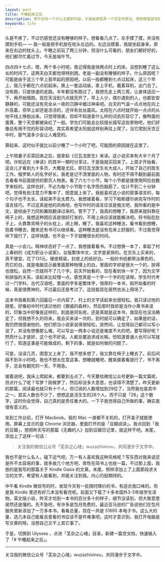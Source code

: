 ```yaml
---
layout: post
title: 午睡起来之后
description: 想不出写一个什么主题的内容，于是就索性弄一个完全凭想法，想到哪里就写到哪里的文章了。生活中的想法真是好多，可如何才能表达得清楚呢？
keywords: life
---
```

头是不疼了，不过仍感觉还没有睡够的样子。想看看几点了，左手摸了摸，并没有摸到手机— — 我一般是把手机放在枕头左边的。左边没摸着，我就坐起身来，原来在右边的枕头上。午睡之前玩了两三分钟，但没什么可看的，朋友们都好好的，他们都尽忙着过节，今天是端午节。

四点四十七点，嗯，两个多小时吧，我记得我是快两点时上的床。没想到睡了这么长的时间了。这两天白天都觉得特别困，老是一副没有睡够的样子。什么原因呢？可能是由于这三个早上我早起的原因吧。以前一般都睡到七点过起床，这三个早上，我几乎都在六点前起床。换上一套运动装，拿上手机，戴着耳机，出门去了。没有跑，只是快速的走路。半年都没有跑过了，我想先走上两三周，让身体适应一下，再开始慢跑。现在天没到六点就亮开了，早上人少，偶尔遇到的人，也都安安静静的，可能还没有完全从一夜的沉静中缓过神来吧。白天的气温一点点地在向上升高着，但早上却还是凉凉的，还伴有丝丝晨风。太阳在六点时就开始一点点的从地平线上挣脱出来。只觉得很美，但却不知道拿什么样的词去形容它了，像鸭蛋的蛋黄，整个天空都被染红了一般。学生们可能会比较擅长描写这些景物吧，他们好像总有用不完的形容词吧。其实真希望太阳就这样别再往上爬了。当它爬到天空正中时，那气温多少会让人难受的。

算起来，这时似乎就比以前少睡了一个小时了吧，可能困的原因就在这里了。

上午陪妻子买菜回来之后，就拿起《日瓦戈医生》来读。这小说买来有大半个月了吧。许知远在《单读》的其中一期时分享过，于是我就买回来了。上周才开始看，这会儿才看到九十多页，大概是尤拉，即日瓦戈医生长大成人，开始了自己的医生工作。俄罗斯人的名字好长，我老是记不清里面的人物，有时还不得不翻到最前面去看看书前面提供的那页人物表。看了六七个小节，每个小节都是接使用阿拉伯数字来标的。这样也好，不必为每个小节取个名字而伤脑筋了。估计不到二十分钟吧，觉得有些注意力不集中了，困意就上来了。我挺喜欢这小说的叙事语言的，每个句子也不太长，读起来不会太费力。我想接着看，学习下帕斯捷尔纳克写作时的语言技巧。不过这真是他的风格吧，他写作时的语言应该是俄文吧，我所看的是中文，是经由于力冈和翼刚翻译过来的。管不了了，我真的想睡了，我原来就斜靠在椅子上的，我想这种困应该是很好打发的，不用上床应该就能解决吧。将书贴在肚子上，头靠靠背椅子的头枕上，闭上眼，睡了。我喜欢这种睡法，看书看到想睡，抱着书睡去，醒来还有书可以继续看。这种睡法是没有在床上舒服的，不过我觉得哄下就行了，这样快捷，也不会一下子就睡很长的时间。

真是一小会儿。精神状态好了一点了，我想接着看书。不过想换一本了，拿起了村上春树的《成为职业小说家》，台版繁体中文，文字是紧排的。在京东上买来的，真不便宜，花了131元。硬皮精装，封皮上的纸好白。一般的书纸都带淡黄色的，而它的白，就是电脑显示器里面那种物理上的白。里面的字却是很大一个的，排得也很松，自然一页就将不了几个字。前天开始看的，现在看到快一半了，因为文字和排版的关系，读起来比较慢一点。感觉真是一个字一个字的在读呀。学生时代考过一门学科，古代汉语吧，里面的字多是繁体字，很厚的一本书，刚开始看的时候，真是很费神的，不过最后还是考过了。这技能现在居然也派上用场了。

这本书我看到第六回最后一点内容了，村上的文字读起来也很轻松。我只读过他的随笔，好像初中时代读过他的《挪威的森林》，然后那时我却是当作小黄书来读的，印象当中好像是这样的，到底是同名呢，还是真就是这本书，我现在也没法确定了，但我想不久的将来，我会买来读一次的，到时就可以确定了，如果是的话，我仍然很感谢他的。他们把当小说家说得很轻松，突然间，让觉得自己都可以写小说了，并没有想像那么难。可以写出一两本小说还是难度不大的吧，要写得好呢？然而什么才是好，这个也不好说。人都总要追求成长嘛。但知道普通人也可以写就行了，知道这事是可能做成的，剩下的事，就是如何做的问题了。

可是，没读几页，困意又上来了。我不想多想了，我又靠在椅子上睡去了。前后间隔不到半小时吧。我也不想太在意这事，想睡就睡吧，醒来接着看就行了，书不离手，总会有翻完的一天，不用急。

接着说吧，我床上爬起来，都要到五点了，今天要给微信公众号更新一篇文篇呢，但点什么了呢？写梦？刚做梦了，然后却没多大意思，也读得不清楚了。昨天更新的那篇，阅读最也就只有十个人，但订阅的人数增加到29位了，当然我也是其中之一。其实人数也不少了，想想这是活生生的28个人，而不只是「28」这个数字，这时你会觉得，自己真的是责任重大的。一下子我觉得自己所做的事，确实是很有意义的。

坐到工作台前，打开 Macbook。我的 Mac 一直都不关机的，打开盖子就能使用。屏幕上显示的是 Chrome 浏览器，里面打开的是「豆瓣阅读」。我点回到「我的豆瓣」，想把昨天写的那篇《无趣的人》加到豆瓣日记里，就这样干吧。末尾，添加上了这样一句话：

> 关注我的微信公众号「芜杂之心绪」wuzazhixinxu，共同漫步于文字中。

我也不是什么名人，碰下运气吧，万一有人喜欢我这种风格呢？写东西对我来说还是件不太容易的事，就多放几个地方吧，索性在简书上也放一篇，不过那上面，我放的是我写的那篇关于 Kindle Oasis 的文章。末尾，照样添加上了上面那段求关注的文字。希望有人能看到，并能关注到我。内心仍挺期待的。

中午看 Kindle 微信号的时，发现今天有一批限时降价的书，有适合我口味的。但是我 Kindle 里还有好几本没有看完呢。前面又下载了十多本国外3-5年级学生读物，英文版小说，昨天才坊到一本书的百分多十的样子，细节没读到，但大致意思居然还是懂的。先不急吧，有许多是包月免费的，最近亚马逊的广告说他们在包月服务里新添加了一万多本书。看看总量，现在一共是 51695 本电子书。这么大的量，选几本自己能看且爱看的书应该不是件难事吧。这时才意识到，我打开电脑是写文章的呀。没想自己又干上其它事了。

于是，切换到 Ulysses ，点进「芜杂之心绪」目录，新建一篇空文档，快速输入了「# 午睡起来之后」。

----
关注我的微信公众号「芜杂之心绪」wuzazhixinxu，共同漫步于文字中。
